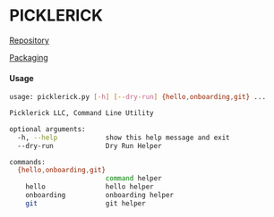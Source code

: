 # PICKLERICK

[Repository](https://github.com/cosinato/picklerick)  

[Packaging](https://test.pypi.org/project/picklerick/)  

#### Usage

```bash
usage: picklerick.py [-h] [--dry-run] {hello,onboarding,git} ...

Picklerick LLC, Command Line Utility

optional arguments:
  -h, --help            show this help message and exit
  --dry-run             Dry Run Helper

commands:
  {hello,onboarding,git}
                        command helper
    hello               hello helper
    onboarding          onboarding helper
    git                 git helper
```
